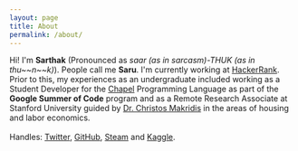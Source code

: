 ```yaml
---
layout: page
title: About
permalink: /about/
---
```


<p align="center">
<p markdown="1">Hi! I'm <strong>Sarthak</strong> (Pronounced as <i>saar (as in <i>sarcasm</i>)-THUK (as in thu~~n~~k)</i>). People call me <strong>Saru</strong>. I'm currently working at <a href="http://hackerrank.com/x">HackerRank</a>. <br/>Prior to this, my experiences as an undergraduate included working as a Student Developer for the <a href="https://chapel-lang.org/">Chapel</a> Programming Language as part of the <strong>Google Summer of Code</strong> program and as a Remote Research Associate at Stanford University guided by <a href="http://stanford.edu/~cmakridi/">Dr. Christos Makridis</a> in the areas of housing and labor economics.<br/><br/>Handles: <a href="https://twitter.com/saruftw" target="_blank">Twitter</a>, <a href="https://github.com/saru95" target="_blank">GitHub</a>, <a href="https://steamcommunity.com/id/rgbimbochamp/" target="_blank">Steam</a> and <a href="https://kaggle.com/saru95" target="_blank">Kaggle</a>.</p>
</p>
